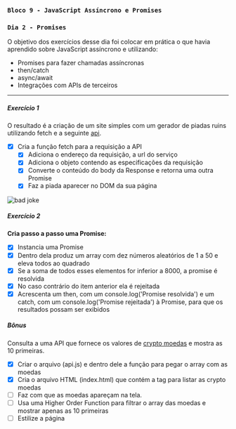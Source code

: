 ### `Bloco 9 - JavaScript Assíncrono e Promises`

### `Dia 2 - Promises`

O objetivo dos exercícios desse dia foi colocar em prática o que havia aprendido sobre JavaScript assíncrono e utilizando:

- Promises para fazer chamadas assíncronas
- then/catch
- async/await
- Integrações com APIs de terceiros

---

##### Exercício 1

O resultado é a criação de um site simples com um gerador de piadas ruins utilizando fetch e a seguinte [api](https://icanhazdadjoke.com/api).

- [x] Cria a função fetch para a requisição a API
  - [x] Adiciona o endereço da requisição, a url do serviço
  - [x] Adiciona o objeto contendo as especificações da requisição
  - [x] Converte o conteúdo do body da Response e retorna uma outra Promise
  - [x] Faz a piada aparecer no DOM da sua página

![bad joke](./img/bad_joke.png)

##### Exercício 2

**Cria passo a passo uma Promise:**

- [x] Instancia uma Promise
- [x] Dentro dela produz um array com dez números aleatórios de 1 a 50 e eleva todos ao quadrado
- [x] Se a soma de todos esses elementos for inferior a 8000, a promise é resolvida
- [x] No caso contrário do item anterior ela é rejeitada
- [x] Acrescenta um then, com um console.log('Promise resolvida') e um catch, com um console.log('Promise rejeitada') à Promise, para que os resultados possam ser exibidos

##### Bônus

Consulta a uma API que fornece os valores de [crypto moedas](https://docs.coincap.io/) e mostra as 10 primeiras.

- [x] Criar o arquivo (api.js) e dentro dele a função para pegar o array com as moedas
- [x] Cria o arquivo HTML (index.html) que contém a tag para listar as crypto moedas
- [ ] Faz com que as moedas apareçam na tela.
- [ ] Usa uma Higher Order Function para filtrar o array das moedas e mostrar apenas as 10 primeiras
- [ ] Estilize a página
